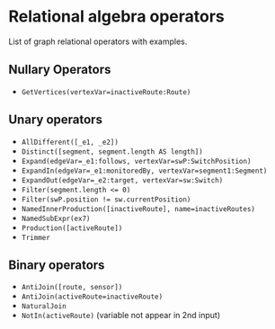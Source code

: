 # Relational algebra operators

List of graph relational operators with examples.

## Nullary Operators

* `GetVertices(vertexVar=inactiveRoute:Route)`

## Unary operators

* `AllDifferent([_e1, _e2])`
* `Distinct([segment, segment.length AS length])`
* `Expand(edgeVar=_e1:follows, vertexVar=swP:SwitchPosition)`
* `ExpandIn(edgeVar=_e1:monitoredBy, vertexVar=segment1:Segment)`
* `ExpandOut(edgeVar=_e2:target, vertexVar=sw:Switch)`
* `Filter(segment.length <= 0)`
* `Filter(swP.position != sw.currentPosition)`
* `NamedInnerProduction([inactiveRoute], name=inactiveRoutes)`
* `NamedSubExpr(ex7)`
* `Production([activeRoute])`
* `Trimmer`

## Binary operators

* `AntiJoin([route, sensor])`
* `AntiJoin(activeRoute=inactiveRoute)`
* `NaturalJoin`
* `NotIn(activeRoute)` (variable not appear in 2nd input)
